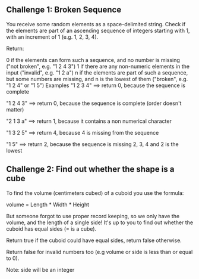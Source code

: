 ## Challenge 1: Broken Sequence
You receive some random elements as a space-delimited string. Check if the elements are part of an ascending sequence of integers starting with 1, with an increment of 1 (e.g. 1, 2, 3, 4).

Return:

0 if the elements can form such a sequence, and no number is missing ("not broken", e.g. "1 2 4 3")
1 if there are any non-numeric elements in the input ("invalid", e.g. "1 2 a")
n if the elements are part of such a sequence, but some numbers are missing, and n is the lowest of them ("broken", e.g. "1 2 4" or "1 5")
Examples
"1 2 3 4"  ==>  return 0, because the sequence is complete

"1 2 4 3"  ==>  return 0, because the sequence is complete (order doesn't matter)

"2 1 3 a"  ==>  return 1, because it contains a non numerical character

"1 3 2 5"  ==>  return 4, because 4 is missing from the sequence

"1 5"      ==>  return 2, because the sequence is missing 2, 3, 4 and 2 is the lowest

 

## Challenge 2: Find out whether the shape is a cube
To find the volume (centimeters cubed) of a cuboid you use the formula:

volume = Length * Width * Height

But someone forgot to use proper record keeping, so we only have the volume, and the length of a single side! It's up to you to find out whether the cuboid has equal sides (= is a cube).

Return true if the cuboid could have equal sides, return false otherwise.

Return false for invalid numbers too (e.g volume or side is less than or equal to 0).

Note: side will be an integer